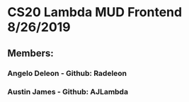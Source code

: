 # CS20 Lambda MUD Frontend  8/26/2019

## Members:
### Angelo Deleon - Github: Radeleon
### Austin James - Github: AJLambda
